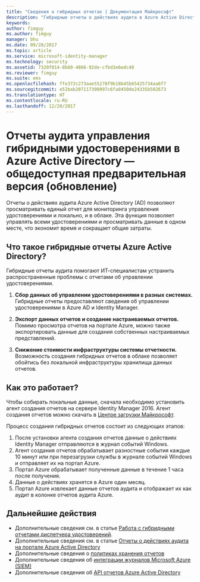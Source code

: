 ```yaml
---
title: "Сведения о гибридных отчетах | Документация Майкрософт"
description: "Гибридные отчеты о действиях аудита в Azure Active Directory позволяют просматривать облачные и локальные события аудита."
keywords: 
author: fimguy
ms.author: fimguy
manager: bhu
ms.date: 09/28/2017
ms.topic: article
ms.service: microsoft-identity-manager
ms.technology: security
ms.assetid: 7320f014-8b60-4866-92de-cfbd3e6edc48
ms.reviewer: fimguy
ms.suite: ems
ms.openlocfilehash: ffe372c273aae55278f9b18b45b65425734aa6f7
ms.sourcegitcommit: e52bab207117390997c6fa8450de24335b502673
ms.translationtype: HT
ms.contentlocale: ru-RU
ms.lasthandoff: 12/20/2017
---
```

# <a name="hybrid-identity-management-audit-reports-in-azure-active-directory---public-previewrefresh"></a>Отчеты аудита управления гибридными удостоверениями в Azure Active Directory — общедоступная предварительная версия (обновление)
Отчеты о действиях аудита Azure Active Directory (AD) позволяют просматривать единый отчет для мониторинга управления удостоверениями и локально, и в облаке. Эта функция позволяет управлять всеми удостоверениями и просматривать данные в одном месте, что экономит время и сокращает общие затраты.

## <a name="what-is-azure-active-directory-hybrid-reporting"></a>Что такое гибридные отчеты Azure Active Directory?
Гибридные отчеты аудита помогают ИТ-специалистам устранить распространенные проблемы с отчетами об управлении удостоверениями.

1. **Сбор данных об управлении удостоверениями в разных системах.** Гибридные отчеты предоставляют сведения об управлении удостоверениями в Azure AD и Identity Manager.

2. **Экспорт данных отчетов и создание настраиваемых отчетов.** Помимо просмотра отчетов на портале Azure, можно также экспортировать данные для создания собственных настраиваемых представлений.

3. **Снижение стоимости инфраструктуры системы отчетности.** Возможность создания гибридных отчетов в облаке позволяет обойтись без локальной инфраструктуры хранилища данных отчетов.

## <a name="how-does-it-work"></a>Как это работает?

Чтобы собирать локальные данные, сначала необходимо установить агент создания отчетов на сервере Identity Manager 2016. Агент создания отчетов можно скачать в [Центре загрузки Майкрософт](https://www.microsoft.com/download/details.aspx?id=55112).

Процесс создания гибридных отчетов состоит из следующих этапов:
1. После установки агента создания отчетов данные о действиях Identity Manager отправляются в журнал событий Windows.
2. Агент создания отчетов обрабатывает разностные события каждые 10 минут или при перезагрузки службы в журнале событий Windows и отправляет их на портал Azure.
3. Портал Azure обрабатывает полученные данные в течение 1 часа после получения.
4. Данные о действиях хранятся в Azure один месяц.
5. Портал Azure извлекает данные отчетов аудита и отображает их как аудит в колонке отчетов аудита Azure.

## <a name="next-steps"></a>Дальнейшие действия
- Дополнительные сведения см. в статье [Работа с гибридными отчетами диспетчера удостоверений](working-with-identity-manager-hybrid-reporting.md).
- Дополнительные сведения см. в статье [Отчеты о действиях аудита на портале Azure Active Directory](https://docs.microsoft.com/azure/active-directory/active-directory-reporting-activity-audit-logs)
- Дополнительные сведения о [политиках хранения отчетов](https://docs.microsoft.com/azure/active-directory/active-directory-reporting-retention)
- Дополнительные сведения об [интеграции журналов Microsoft Azure (SIEM)](https://docs.microsoft.com/azure/security/security-azure-log-integration-overview)
- Дополнительные сведения об [API отчетов Azure Active Directory](https://docs.microsoft.com/azure/active-directory/active-directory-reporting-api-getting-started)
